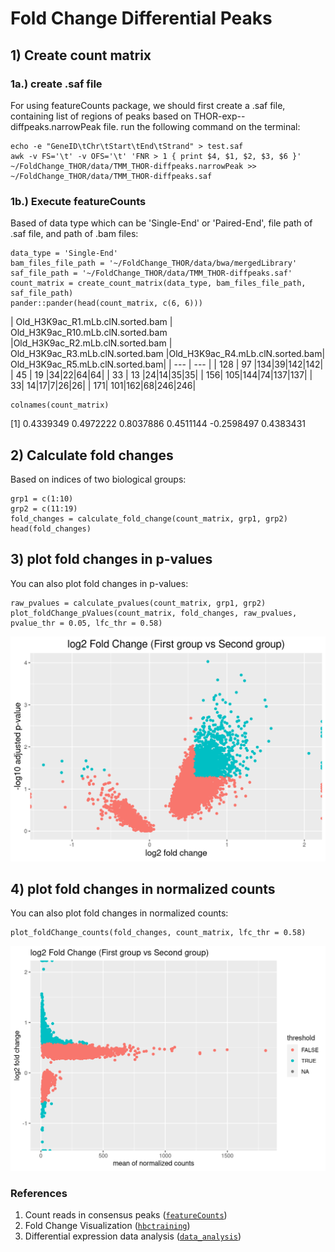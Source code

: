 # Fold Change Differential Peaks

## 1) Create count matrix
### 1a.) create .saf file
For using featureCounts package, we should first create a .saf file, containing list of regions of peaks based on THOR-exp-<date>-diffpeaks.narrowPeak file.
run the following command on the terminal:

```{bash}
echo -e "GeneID\tChr\tStart\tEnd\tStrand" > test.saf
awk -v FS='\t' -v OFS='\t' 'FNR > 1 { print $4, $1, $2, $3, $6 }' ~/FoldChange_THOR/data/TMM_THOR-diffpeaks.narrowPeak >> ~/FoldChange_THOR/data/TMM_THOR-diffpeaks.saf
```

### 1b.) Execute featureCounts
Based of data type which can be 'Single-End' or 'Paired-End', file path of .saf file, and path of .bam files:

```{r}
data_type = 'Single-End'
bam_files_file_path = '~/FoldChange_THOR/data/bwa/mergedLibrary'
saf_file_path = '~/FoldChange_THOR/data/TMM_THOR-diffpeaks.saf'
count_matrix = create_count_matrix(data_type, bam_files_file_path, saf_file_path)
pander::pander(head(count_matrix, c(6, 6)))
```
|  Old_H3K9ac_R1.mLb.clN.sorted.bam | Old_H3K9ac_R10.mLb.clN.sorted.bam |Old_H3K9ac_R2.mLb.clN.sorted.bam | Old_H3K9ac_R3.mLb.clN.sorted.bam |Old_H3K9ac_R4.mLb.clN.sorted.bam| Old_H3K9ac_R5.mLb.clN.sorted.bam|
| --- | --- |
| 128 | 97 |134|39|142|142|
| 45 | 19 |34|22|64|64|
| 33 | 13 |24|14|35|35|
| 156| 105|144|74|137|137|
| 33| 14|17|7|26|26|
| 171| 101|162|68|246|246|
  
```{r}
colnames(count_matrix)
```
  
[1]  0.4339349  0.4972222  0.8037886  0.4511144 -0.2598497  0.4383431

## 2) Calculate fold changes
Based on indices of two biological groups:

```{r}
grp1 = c(1:10)
grp2 = c(11:19)
fold_changes = calculate_fold_change(count_matrix, grp1, grp2)
head(fold_changes)
```

## 3) plot fold changes in p-values

You can also plot fold changes in p-values:

```{r}
raw_pvalues = calculate_pvalues(count_matrix, grp1, grp2)
plot_foldChange_pValues(count_matrix, fold_changes, raw_pvalues, pvalue_thr = 0.05, lfc_thr = 0.58)
```

![alt foldChange_pValues](https://github.com/minashaigan/FoldChange_THOR/blob/main/Figures/foldChange_pValues.png)
  
## 4) plot fold changes in normalized counts

You can also plot fold changes in normalized counts:

```{r}
plot_foldChange_counts(fold_changes, count_matrix, lfc_thr = 0.58)
```

![alt foldChange_pValues](https://github.com/minashaigan/FoldChange_THOR/blob/main/Figures/FoldChange_counts.png)

  ### References
  1. Count reads in consensus peaks ([`featureCounts`](http://bioinf.wehi.edu.au/featureCounts/))
  2. Fold Change Visualization ([`hbctraining`](https://hbctraining.github.io/Intro-to-R-with-DGE/lessons/B1_DGE_visualizing_results.html))
  3. Differential expression data analysis ([`data_analysis`](https://www.bioconductor.org/help/course-materials/2015/Uruguay2015/day5-data_analysis.html))
